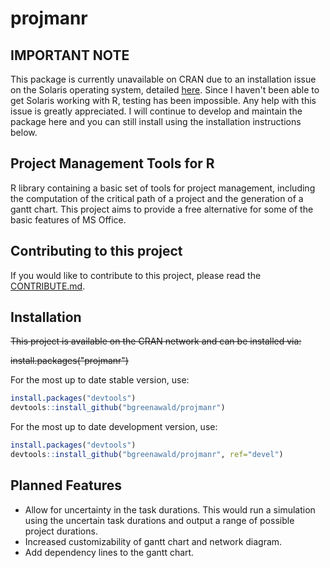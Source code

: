 # projmanr

## IMPORTANT NOTE

This package is currently unavailable on CRAN due to an installation issue on the Solaris operating system, detailed [here](https://github.com/bgreenawald/projmanr/issues/8). Since I haven't been able to get Solaris working with R, testing has been impossible. Any help with this issue is greatly appreciated. I will continue to develop and maintain the package here and you can still install using the installation instructions below.

## Project Management Tools for R

R library containing a basic set of tools for project management, including the computation of the critical path of a project and the generation of a gantt chart. This project aims to provide a free alternative for some of the basic features of MS Office.

## Contributing to this project

If you would like to contribute to this project, please read the [CONTRIBUTE.md](https://github.com/bgreenawald/projmanr/blob/master/CONTRIBUTE.md).

## Installation 

~~This project is available on the CRAN network and can be installed via:~~

~~install.packages("projmanr")~~


For the most up to date stable version, use:

```R
install.packages("devtools")
devtools::install_github("bgreenawald/projmanr")
```

For the most up to date development version, use:

```R
install.packages("devtools")
devtools::install_github("bgreenawald/projmanr", ref="devel")
```
## Planned Features

* Allow for uncertainty in the task durations. This would run a simulation using the uncertain task durations and output a range of possible project durations.
* Increased customizability of gantt chart and network diagram.
* Add dependency lines to the gantt chart.

